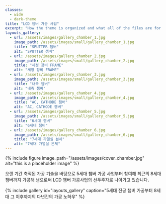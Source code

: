 ```yaml
---
classes: 
  - wide
  - dark-theme
title: "LCD 챔버 가공 사업"
excerpt: "How the theme is organized and what all of the files are for."
layouts_gallery:
  - url: /assets/images/gallery_chamber_1.jpg
    image_path: /assets/images/small/gallery_chamber_1.jpg
    title: "SPUTTER 챔버"
    alt: "SPUTTER 챔버"
  - url: /assets/images/gallery_chamber_2.jpg
    image_path: /assets/images/small/gallery_chamber_2.jpg
    title: "세정 장비 FRAME"
    alt: "세정 장비 FRAME"
  - url: /assets/images/gallery_chamber_3.jpg
    image_path: /assets/images/small/gallery_chamber_3.jpg
    title: "내측 챔버"
    alt: "내측 챔버"
  - url: /assets/images/gallery_chamber_4.jpg
    image_path: /assets/images/small/gallery_chamber_4.jpg
    title: "AC, CATHODE 챔버"
    alt: "AC, CATHODE 챔버"
  - url: /assets/images/gallery_chamber_5.jpg
    image_path: /assets/images/small/gallery_chamber_5.jpg
    title: "6세대 챔버"
    alt: "6세대 챔버"
  - url: /assets/images/gallery_chamber_6.jpg
    image_path: /assets/images/small/gallery_chamber_6.jpg
    title: "7세대 가열실 본체"
    alt: "7세대 가열실 본체"
---
```


{% include figure image_path="/assets/images/cover_chamber.jpg" alt="this is a placeholder image" %}

오랜 기간 축적된 가공 기술을 바탕으로 5세대 챔버 가공 사업부터 참여해 최근의 8세대 챔버까지 가공해 냄으로써 LCD 챔버 가공사업의 선두주자로 나아가고 있습니다.

{% include gallery id="layouts_gallery" caption="5세대 진공 챔버 가공부터 8세대 그 이후까지의 다년간의 가공 노하우" %}
